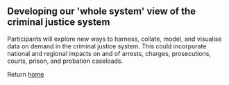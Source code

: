 ## Developing our 'whole system' view of the criminal justice system
Participants will explore new ways to harness, collate, model, and visualise data on demand in the criminal justice system. This could incorporate national and regional impacts on and of arrests, charges, prosecutions, courts, prison, and probation caseloads.

Return [home](index.md)
